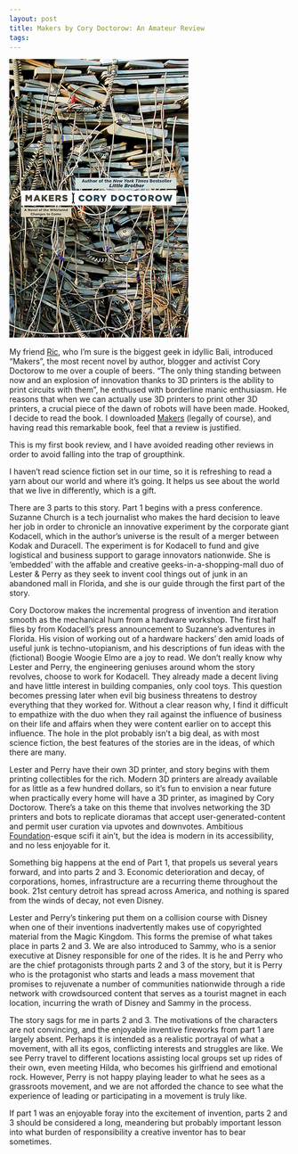 ```yaml
---
layout: post
title: Makers by Cory Doctorow: An Amateur Review
tags: 
---
```

![Makers by Cory Doctorow](/images/makers-by-cory-doctorow.jpg)							

My friend [Ric](http://twitter.com/ricoflan), who I’m sure is the biggest geek in idyllic Bali, introduced “Makers”, the most recent novel by author, blogger and activist Cory Doctorow to me over a couple of beers. “The only thing standing between now and an explosion of innovation thanks to 3D printers is the ability to print circuits with them”, he enthused with borderline manic enthusiasm. He reasons that when we can actually use 3D printers to print other 3D printers, a crucial piece of the dawn of robots will have been made. Hooked, I decide to read the book. I downloaded [Makers](http://craphound.com/makers/download/) (legally of course), and having read this remarkable book, feel that a review is justified.

This is my first book review, and I have avoided reading other reviews in order to avoid falling into the trap of groupthink.

I haven’t read science fiction set in our time, so it is refreshing to read a yarn about our world and where it’s going. It helps us see about the world that we live in differently, which is a gift. 

There are 3 parts to this story. Part 1 begins with a press conference. Suzanne Church is a tech journalist who makes the hard decision to leave her job in order to chronicle an innovative experiment by the corporate giant Kodacell, which in the author’s universe is the result of a merger between Kodak and Duracell. The experiment is for Kodacell to fund and give logistical and business support to garage innovators nationwide. She is ‘embedded’ with the affable and creative geeks-in-a-shopping-mall duo of Lester & Perry as they seek to invent cool things out of junk in an abandoned mall in Florida, and she is our guide through the first part of the story. 

Cory Doctorow makes the incremental progress of invention and iteration smooth as the mechanical hum from a hardware workshop. The first half flies by from Kodacell’s press announcement to Suzanne’s adventures in Florida. His vision of working out of a hardware hackers’ den amid loads of useful junk is techno-utopianism, and his descriptions of fun ideas with the (fictional) Boogie Woogie Elmo are a joy to read. We don’t really know why Lester and Perry, the engineering geniuses around whom the story revolves, choose to work for Kodacell. They already made a decent living and have little interest in building companies, only cool toys. This question becomes pressing later when evil big business threatens to destroy everything that they worked for. Without a clear reason why, I find it difficult to empathize with the duo when they rail against the influence of business on their life and affairs when they were content earlier on to accept this influence. The hole in the plot probably isn’t a big deal, as with most science fiction, the best features of the stories are in the ideas, of which there are many.

Lester and Perry have their own 3D printer, and story begins with them printing collectibles for the rich. Modern 3D printers are already available for as little as a few hundred dollars, so it’s fun to envision a near future when practically every home will have a 3D printer, as imagined by Cory Doctorow. There’s a take on this theme that involves networking the 3D printers and bots to replicate dioramas that accept user-generated-content and permit user curation via upvotes and downvotes. Ambitious [Foundation](http://en.wikipedia.org/wiki/Foundation_series)-esque scifi it ain’t, but the idea is modern in its accessibility, and no less enjoyable for it.

Something big happens at the end of Part 1, that propels us several years forward, and into parts 2 and 3. Economic deterioration and decay, of corporations, homes, infrastructure are a recurring theme throughout the book. 21st century detroit has spread across America, and nothing is spared from the winds of decay, not even Disney.

Lester and Perry’s tinkering put them on a collision course with Disney when one of their inventions inadvertently makes use of copyrighted material from the Magic Kingdom. This forms the premise of what takes place in parts 2 and 3. We are also introduced to Sammy, who is a senior executive at Disney responsible for one of the rides. It is he and Perry who are the chief protagonists through parts 2 and 3 of the story, but it is Perry who is the protagonist who starts and leads a mass movement that promises to rejuvenate a number of communities nationwide through a ride network with crowdsourced content that serves as a tourist magnet in each location, incurring the wrath of Disney and Sammy in the process.

The story sags for me in parts 2 and 3. The motivations of the characters are not convincing, and the enjoyable inventive fireworks from part 1 are largely absent. Perhaps it is intended as a realistic portrayal of what a movement, with all its egos, conflicting interests and struggles are like. We see Perry travel to different locations assisting local groups set up rides of their own, even meeting Hilda, who becomes his girlfriend and emotional rock. However, Perry is not happy playing leader to what he sees as a grassroots movement, and we are not afforded the chance to see what the experience of leading or participating in a movement is truly like.

If part 1 was an enjoyable foray into the excitement of invention, parts 2 and 3 should be considered a long, meandering but probably important lesson into what burden of responsibility a creative inventor has to bear sometimes. 
